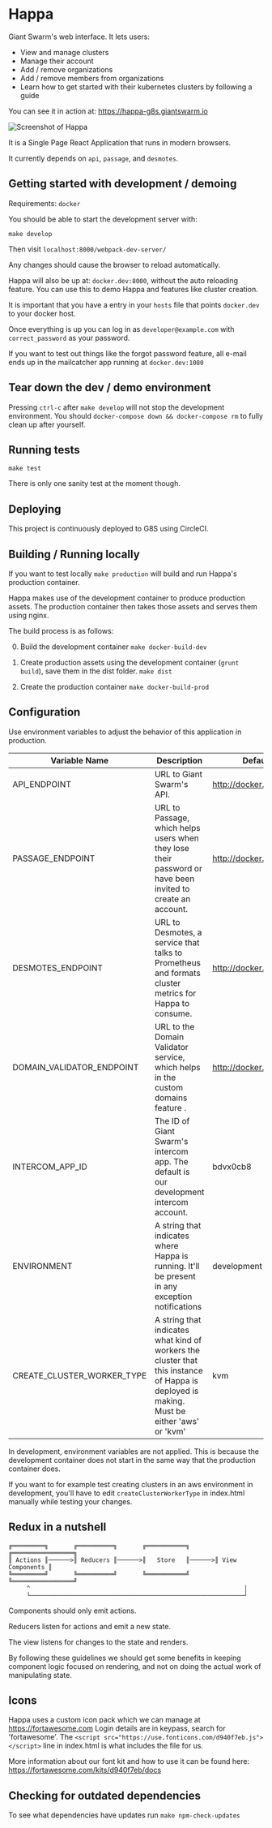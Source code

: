 Happa
=====

Giant Swarm's web interface. It lets users:

- View and manage clusters
- Manage their account
- Add / remove organizations
- Add / remove members from organizations
- Learn how to get started with their kubernetes clusters by following a guide

You can see it in action at: https://happa-g8s.giantswarm.io

![Screenshot of Happa](https://cloud.githubusercontent.com/assets/455309/22954790/c31fb514-f318-11e6-8ca3-33cece9e9094.png)

It is a Single Page React Application that runs in modern browsers.

It currently depends on `api`, `passage`, and `desmotes`.

## Getting started with development / demoing

Requirements: `docker`

You should be able to start the development server with:

`make develop`

Then visit `localhost:8000/webpack-dev-server/`

Any changes should cause the browser to reload automatically.

Happa will also be up at: `docker.dev:8000`, without the auto reloading feature.
You can use this to demo Happa and features like cluster creation.

It is important that you have a entry in your `hosts` file that points `docker.dev`
to your docker host.

Once everything is up you can log in as `developer@example.com` with
`correct_password` as your password.

If you want to test out things like the forgot password feature, all e-mail ends up in
the mailcatcher app running at `docker.dev:1080`

## Tear down the dev / demo environment

Pressing `ctrl-c` after `make develop` will not stop the development environment.
You should `docker-compose down && docker-compose rm` to fully clean up
after yourself.

Running tests
-------------

`make test`

There is only one sanity test at the moment though.

Deploying
---------

This project is continuously deployed to G8S using CircleCI.

Building / Running locally
--------------------------

If you want to test locally `make production` will build and run
Happa's production container.

Happa makes use of the development container to produce production assets.
The production container then takes those assets and serves them using nginx.

The build process is as follows:

0. Build the development container `make docker-build-dev`

1. Create production assets using the development container (`grunt build`), save them in the
dist folder. `make dist`

2. Create the production container `make docker-build-prod`

Configuration
-------------

Use environment variables to adjust the behavior of this application in production.

|Variable Name|Description|Default|
|-------------|-----------|-------|
|API_ENDPOINT |URL to Giant Swarm's API.|http://docker.dev:9000|
|PASSAGE_ENDPOINT|URL to Passage, which helps users when they lose their password or have been invited to create an account.|http://docker.dev:5001|
|DESMOTES_ENDPOINT|URL to Desmotes, a service that talks to Prometheus and formats cluster metrics for Happa to consume.|http://docker.dev:9001|
|DOMAIN_VALIDATOR_ENDPOINT|URL to the Domain Validator service, which helps in the custom domains feature .|http://docker.dev:5001|
|INTERCOM_APP_ID|The ID of Giant Swarm's intercom app. The default is our development intercom account.|bdvx0cb8|
|ENVIRONMENT  |A string that indicates where Happa is running. It'll be present in any exception notifications|development|
|CREATE_CLUSTER_WORKER_TYPE|A string that indicates what kind of workers the cluster that this instance of Happa is deployed is making. Must be either 'aws' or 'kvm'| kvm|

In development, environment variables are not applied. This is because the development container does not start in the same way
that the production container does.

If you want to for example test creating clusters in an aws environment in development, you'll have to edit `createClusterWorkerType` in index.html manually while testing your changes.

Redux in a nutshell
--------------------
```
╔═════════╗       ╔══════════╗       ╔═══════════╗       ╔═════════════════╗
║ Actions ║──────>║ Reducers ║──────>║   Store   ║──────>║ View Components ║
╚═════════╝       ╚══════════╝       ╚═══════════╝       ╚═════════════════╝
     ^                                                           │
     └───────────────────────────────────────────────────────────┘
```
Components should only emit actions.

Reducers listen for actions and emit a new state.

The view listens for changes to the state and renders.

By following these guidelines we should get some benefits in keeping component
logic focused on rendering, and not on doing the actual work of manipulating
state.

Icons
-----

Happa uses a custom icon pack which we can manage at https://fortawesome.com
Login details are in keypass, search for 'fortawesome'.
The `<script src="https://use.fonticons.com/d940f7eb.js"></script>` line in
index.html is what includes the file for us.

More information about our font kit and how to use it can be found here:
https://fortawesome.com/kits/d940f7eb/docs


Checking for outdated dependencies
----------------------------------

To see what dependencies have updates run `make npm-check-updates`
